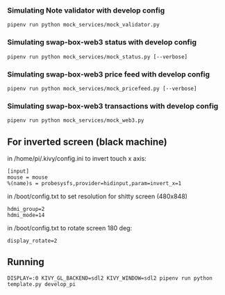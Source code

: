 ### Simulating Note validator with develop config
```
pipenv run python mock_services/mock_validator.py
```

### Simulating swap-box-web3 status with develop config
```
pipenv run python mock_services/mock_status.py [--verbose]
```

### Simulating swap-box-web3 price feed with develop config
```
pipenv run python mock_services/mock_pricefeed.py [--verbose]
```

### Simulating swap-box-web3 transactions with develop config
```
pipenv run python mock_services/mock_web3.py
```


For inverted screen (black machine)
-------------------

in /home/pi/.kivy/config.ini to invert touch x axis:

    [input]
    mouse = mouse
    %(name)s = probesysfs,provider=hidinput,param=invert_x=1

in /boot/config.txt to set resolution for shitty screen (480x848)

    hdmi_group=2
    hdmi_mode=14

in /boot/config.txt to rotate screen 180 deg:

    display_rotate=2

Running
-------
```
DISPLAY=:0 KIVY_GL_BACKEND=sdl2 KIVY_WINDOW=sdl2 pipenv run python template.py develop_pi
```